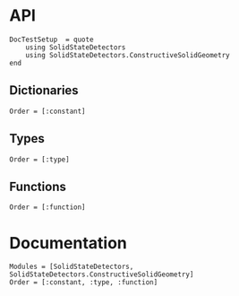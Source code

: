 # API

```@meta
DocTestSetup  = quote
    using SolidStateDetectors
    using SolidStateDetectors.ConstructiveSolidGeometry
end
```

## Dictionaries

```@index
Order = [:constant]
```

## Types

```@index
Order = [:type]
```

## Functions

```@index
Order = [:function]
```

# Documentation

```@autodocs
Modules = [SolidStateDetectors, SolidStateDetectors.ConstructiveSolidGeometry]
Order = [:constant, :type, :function]
```
